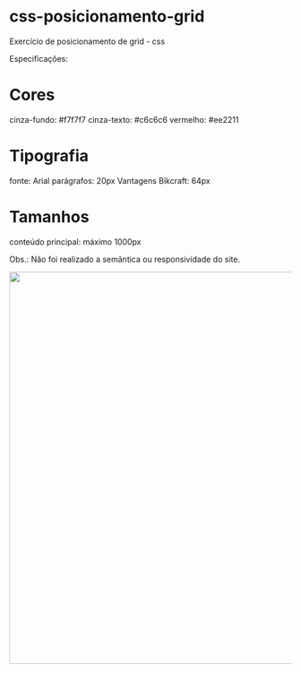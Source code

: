 # css-posicionamento-grid
Exercício de posicionamento de grid - css

Especificações:

# Cores

cinza-fundo: #f7f7f7
cinza-texto: #c6c6c6
vermelho: #ee2211

# Tipografia

fonte: Arial
parágrafos: 20px
Vantagens Bikcraft: 64px

# Tamanhos

conteúdo principal: máximo 1000px

Obs.: Não foi realizado a semântica ou responsividade do site.

<div align="center">
  <img src="https://user-images.githubusercontent.com/62959702/144727122-3f5c1873-959a-4ebd-ace6-4a2f5abae213.png" width="700px" />
</div>
